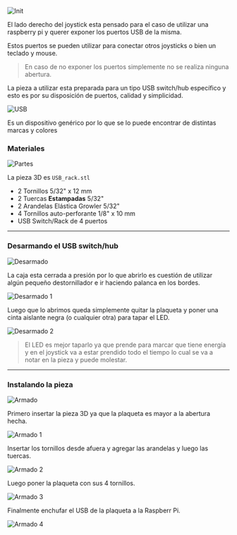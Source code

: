 [init]: /guide/right/init.jpg
[usb]: /guide/right/usb.png
[parts]: /guide/right/parts.jpg

[disassemble]: /guide/right/disassemble.jpg
[disassemble1]: /guide/right/disassemble1.jpg
[disassemble2]: /guide/right/disassemble2.jpg

[assembly]: /guide/right/assembly.jpg
[assembly1]: /guide/right/assembly1.jpg
[assembly2]: /guide/right/assembly2.jpg
[assembly3]: /guide/right/assembly3.jpg
[assembly4]: /guide/right/assembly4.jpg

![Init][init]

El lado derecho del joystick esta pensado para el caso de utilizar una raspberry pi y querer exponer los puertos USB de la misma.

Estos puertos se pueden utilizar para conectar otros joysticks o bien un teclado y mouse.

> En caso de no exponer los puertos simplemente no se realiza ninguna abertura.

La pieza a utilizar esta preparada para un tipo USB switch/hub específico y esto es por su disposición de puertos, calidad y simplicidad. 

![USB][usb]

Es un dispositivo genérico por lo que se lo puede encontrar de distintas marcas y colores

### Materiales  

![Partes][parts]

La pieza 3D es `USB_rack.stl`

* 2 Tornillos 5/32" x 12 mm
* 2 Tuercas __Estampadas__ 5/32" 
* 2 Arandelas Elástica Growler 5/32" 
* 4 Tornillos auto-perforante 1/8" x 10 mm
* USB Switch/Rack de 4 puertos

---

### Desarmando el USB switch/hub

![Desarmado][disassemble]

La caja esta cerrada a presión por lo que abrirlo es cuestión de utilizar algún pequeño destornillador e ir haciendo palanca en los bordes.

![Desarmado 1][disassemble1]

Luego que lo abrimos queda simplemente quitar la plaqueta y poner una cinta aislante negra (o cualquier otra) para tapar el LED.

![Desarmado 2][disassemble2]

> El LED es mejor taparlo ya que prende para marcar que tiene energía y en el joystick va a estar prendido todo el tiempo lo cual se va a notar en la pieza y puede molestar.

---

### Instalando la pieza

![Armado][assembly]

Primero insertar la pieza 3D ya que la plaqueta es mayor a la abertura hecha.

![Armado 1][assembly1]

Insertar los tornillos desde afuera y agregar las arandelas y luego las tuercas.

![Armado 2][assembly2]

Luego poner la plaqueta con sus 4 tornillos. 

![Armado 3][assembly3]

Finalmente enchufar el USB de la plaqueta a la Raspberr Pi.

![Armado 4][assembly4]
